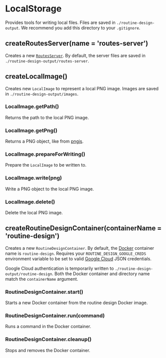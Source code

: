 # LocalStorage

Provides tools for writing local files. Files are saved in `./routine-design-output`. We recommend you add this directory to your `.gitignore`.

## createRoutesServer(name = 'routes-server')

Creates a new [`RoutesServer`](./routes-server/README.md). By default, the server files are saved in `./routine-design-output/routes-server`. 

## createLocalImage()

Creates new `LocalImage` to represent a local PNG image. Images are saved in `./routine-design-output/images`.

### LocalImage.getPath()

Returns the path to the local PNG image.

### LocalImage.getPng()

Returns a PNG object, like from [pngjs](https://www.npmjs.com/package/pngjs).

### LocalImage.prepareForWriting()

Prepare the `LocalImage` to be written to.

### LocalImage.write(png)

Write a PNG object to the local PNG image.

### LocalImage.delete()

Delete the local PNG image.

## createRoutineDesignContainer(containerName = 'routine-design')

Creates a new `RoutineDesignContainer`. By default, the [Docker](https://www.docker.com/) container name is `routine-design`. Requires your `ROUTINE_DESIGN_GOOGLE_CREDS` environment variable to be set to valid [Google Cloud](https://cloud.google.com/) JSON credentials.

Google Cloud authentication is temporarily written to `./routine-design-output/routine-design`. Both the Docker container and directory name match the `containerName` argument.

### RoutineDesignContainer.start()

Starts a new Docker container from the routine design Docker image. 

### RoutineDesignContainer.run(command)

Runs a command in the Docker container.

### RoutineDesignContainer.cleanup()

Stops and removes the Docker container. 

